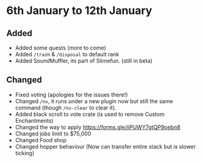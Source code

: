 # 6th January to 12th January

## Added
* Added some quests (more to come)
* Added `/trash` & `/disposal` to default rank
* Added SoundMuffler, its part of Slimefun. (still in beta)

## Changed
* Fixed voting (apologies for the issues there!)
* Changed `/nv`, it runs under a new plugin now but still the same command (though `/nv-clear` to clear it).
* Added black scroll to vote crate (is used to remove Custom Enchantments)
* Changed the way to apply https://forms.gle/iiPUWY7gtQP9oebn8
* Changed jobs limit to $75,000
* Changed Food shop
* Changed hopper behaviour (Now can transfer entire stack but is slower ticking)
